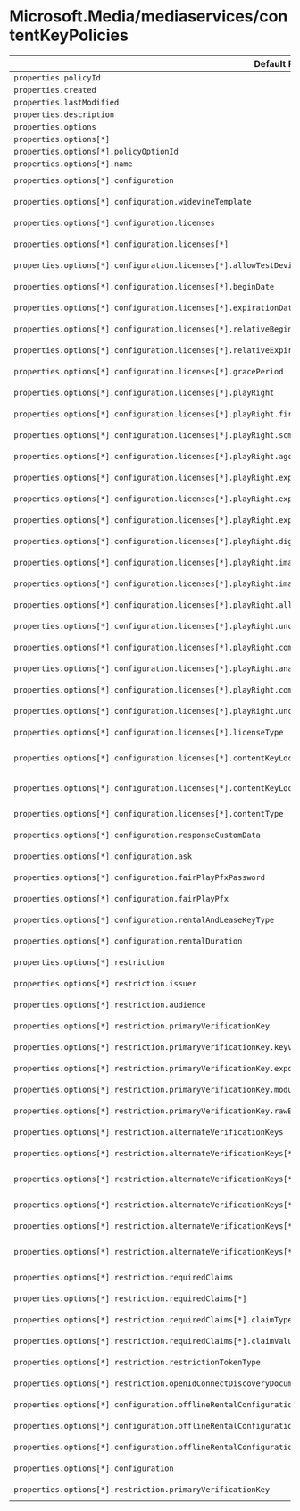 # Microsoft.Media/mediaservices/contentKeyPolicies

| Default Path | Alias |
|---|---|
| `properties.policyId` | `Microsoft.Media/mediaServices/contentKeyPolicies/policyId` |
| `properties.created` | `Microsoft.Media/mediaServices/contentKeyPolicies/created` |
| `properties.lastModified` | `Microsoft.Media/mediaServices/contentKeyPolicies/lastModified` |
| `properties.description` | `Microsoft.Media/mediaServices/contentKeyPolicies/description` |
| `properties.options` | `Microsoft.Media/mediaServices/contentKeyPolicies/options` |
| `properties.options[*]` | `Microsoft.Media/mediaServices/contentKeyPolicies/options[*]` |
| `properties.options[*].policyOptionId` | `Microsoft.Media/mediaServices/contentKeyPolicies/options[*].policyOptionId` |
| `properties.options[*].name` | `Microsoft.Media/mediaServices/contentKeyPolicies/options[*].name` |
| `properties.options[*].configuration` | `Microsoft.Media/mediaServices/contentKeyPolicies/options[*].configuration.#Microsoft-Media-ContentKeyPolicyWidevineConfiguration` |
| `properties.options[*].configuration.widevineTemplate` | `Microsoft.Media/mediaServices/contentKeyPolicies/options[*].configuration.#Microsoft-Media-ContentKeyPolicyWidevineConfiguration.widevineTemplate` |
| `properties.options[*].configuration.licenses` | `Microsoft.Media/mediaServices/contentKeyPolicies/options[*].configuration.#Microsoft-Media-ContentKeyPolicyPlayReadyConfiguration.licenses` |
| `properties.options[*].configuration.licenses[*]` | `Microsoft.Media/mediaServices/contentKeyPolicies/options[*].configuration.#Microsoft-Media-ContentKeyPolicyPlayReadyConfiguration.licenses[*]` |
| `properties.options[*].configuration.licenses[*].allowTestDevices` | `Microsoft.Media/mediaServices/contentKeyPolicies/options[*].configuration.#Microsoft-Media-ContentKeyPolicyPlayReadyConfiguration.licenses[*].allowTestDevices` |
| `properties.options[*].configuration.licenses[*].beginDate` | `Microsoft.Media/mediaServices/contentKeyPolicies/options[*].configuration.#Microsoft-Media-ContentKeyPolicyPlayReadyConfiguration.licenses[*].beginDate` |
| `properties.options[*].configuration.licenses[*].expirationDate` | `Microsoft.Media/mediaServices/contentKeyPolicies/options[*].configuration.#Microsoft-Media-ContentKeyPolicyPlayReadyConfiguration.licenses[*].expirationDate` |
| `properties.options[*].configuration.licenses[*].relativeBeginDate` | `Microsoft.Media/mediaServices/contentKeyPolicies/options[*].configuration.#Microsoft-Media-ContentKeyPolicyPlayReadyConfiguration.licenses[*].relativeBeginDate` |
| `properties.options[*].configuration.licenses[*].relativeExpirationDate` | `Microsoft.Media/mediaServices/contentKeyPolicies/options[*].configuration.#Microsoft-Media-ContentKeyPolicyPlayReadyConfiguration.licenses[*].relativeExpirationDate` |
| `properties.options[*].configuration.licenses[*].gracePeriod` | `Microsoft.Media/mediaServices/contentKeyPolicies/options[*].configuration.#Microsoft-Media-ContentKeyPolicyPlayReadyConfiguration.licenses[*].gracePeriod` |
| `properties.options[*].configuration.licenses[*].playRight` | `Microsoft.Media/mediaServices/contentKeyPolicies/options[*].configuration.#Microsoft-Media-ContentKeyPolicyPlayReadyConfiguration.licenses[*].playRight` |
| `properties.options[*].configuration.licenses[*].playRight.firstPlayExpiration` | `Microsoft.Media/mediaServices/contentKeyPolicies/options[*].configuration.#Microsoft-Media-ContentKeyPolicyPlayReadyConfiguration.licenses[*].playRight.firstPlayExpiration` |
| `properties.options[*].configuration.licenses[*].playRight.scmsRestriction` | `Microsoft.Media/mediaServices/contentKeyPolicies/options[*].configuration.#Microsoft-Media-ContentKeyPolicyPlayReadyConfiguration.licenses[*].playRight.scmsRestriction` |
| `properties.options[*].configuration.licenses[*].playRight.agcAndColorStripeRestriction` | `Microsoft.Media/mediaServices/contentKeyPolicies/options[*].configuration.#Microsoft-Media-ContentKeyPolicyPlayReadyConfiguration.licenses[*].playRight.agcAndColorStripeRestriction` |
| `properties.options[*].configuration.licenses[*].playRight.explicitAnalogTelevisionOutputRestriction` | `Microsoft.Media/mediaServices/contentKeyPolicies/options[*].configuration.#Microsoft-Media-ContentKeyPolicyPlayReadyConfiguration.licenses[*].playRight.explicitAnalogTelevisionOutputRestriction` |
| `properties.options[*].configuration.licenses[*].playRight.explicitAnalogTelevisionOutputRestriction.bestEffort` | `Microsoft.Media/mediaServices/contentKeyPolicies/options[*].configuration.#Microsoft-Media-ContentKeyPolicyPlayReadyConfiguration.licenses[*].playRight.explicitAnalogTelevisionOutputRestriction.bestEffort` |
| `properties.options[*].configuration.licenses[*].playRight.explicitAnalogTelevisionOutputRestriction.configurationData` | `Microsoft.Media/mediaServices/contentKeyPolicies/options[*].configuration.#Microsoft-Media-ContentKeyPolicyPlayReadyConfiguration.licenses[*].playRight.explicitAnalogTelevisionOutputRestriction.configurationData` |
| `properties.options[*].configuration.licenses[*].playRight.digitalVideoOnlyContentRestriction` | `Microsoft.Media/mediaServices/contentKeyPolicies/options[*].configuration.#Microsoft-Media-ContentKeyPolicyPlayReadyConfiguration.licenses[*].playRight.digitalVideoOnlyContentRestriction` |
| `properties.options[*].configuration.licenses[*].playRight.imageConstraintForAnalogComponentVideoRestriction` | `Microsoft.Media/mediaServices/contentKeyPolicies/options[*].configuration.#Microsoft-Media-ContentKeyPolicyPlayReadyConfiguration.licenses[*].playRight.imageConstraintForAnalogComponentVideoRestriction` |
| `properties.options[*].configuration.licenses[*].playRight.imageConstraintForAnalogComputerMonitorRestriction` | `Microsoft.Media/mediaServices/contentKeyPolicies/options[*].configuration.#Microsoft-Media-ContentKeyPolicyPlayReadyConfiguration.licenses[*].playRight.imageConstraintForAnalogComputerMonitorRestriction` |
| `properties.options[*].configuration.licenses[*].playRight.allowPassingVideoContentToUnknownOutput` | `Microsoft.Media/mediaServices/contentKeyPolicies/options[*].configuration.#Microsoft-Media-ContentKeyPolicyPlayReadyConfiguration.licenses[*].playRight.allowPassingVideoContentToUnknownOutput` |
| `properties.options[*].configuration.licenses[*].playRight.uncompressedDigitalVideoOpl` | `Microsoft.Media/mediaServices/contentKeyPolicies/options[*].configuration.#Microsoft-Media-ContentKeyPolicyPlayReadyConfiguration.licenses[*].playRight.uncompressedDigitalVideoOpl` |
| `properties.options[*].configuration.licenses[*].playRight.compressedDigitalVideoOpl` | `Microsoft.Media/mediaServices/contentKeyPolicies/options[*].configuration.#Microsoft-Media-ContentKeyPolicyPlayReadyConfiguration.licenses[*].playRight.compressedDigitalVideoOpl` |
| `properties.options[*].configuration.licenses[*].playRight.analogVideoOpl` | `Microsoft.Media/mediaServices/contentKeyPolicies/options[*].configuration.#Microsoft-Media-ContentKeyPolicyPlayReadyConfiguration.licenses[*].playRight.analogVideoOpl` |
| `properties.options[*].configuration.licenses[*].playRight.compressedDigitalAudioOpl` | `Microsoft.Media/mediaServices/contentKeyPolicies/options[*].configuration.#Microsoft-Media-ContentKeyPolicyPlayReadyConfiguration.licenses[*].playRight.compressedDigitalAudioOpl` |
| `properties.options[*].configuration.licenses[*].playRight.uncompressedDigitalAudioOpl` | `Microsoft.Media/mediaServices/contentKeyPolicies/options[*].configuration.#Microsoft-Media-ContentKeyPolicyPlayReadyConfiguration.licenses[*].playRight.uncompressedDigitalAudioOpl` |
| `properties.options[*].configuration.licenses[*].licenseType` | `Microsoft.Media/mediaServices/contentKeyPolicies/options[*].configuration.#Microsoft-Media-ContentKeyPolicyPlayReadyConfiguration.licenses[*].licenseType` |
| `properties.options[*].configuration.licenses[*].contentKeyLocation` | `Microsoft.Media/mediaServices/contentKeyPolicies/options[*].configuration.#Microsoft-Media-ContentKeyPolicyPlayReadyConfiguration.licenses[*].contentKeyLocation.#Microsoft-Media-ContentKeyPolicyPlayReadyContentEncryptionKeyFromKeyIdentifier` |
| `properties.options[*].configuration.licenses[*].contentKeyLocation.keyId` | `Microsoft.Media/mediaServices/contentKeyPolicies/options[*].configuration.#Microsoft-Media-ContentKeyPolicyPlayReadyConfiguration.licenses[*].contentKeyLocation.#Microsoft-Media-ContentKeyPolicyPlayReadyContentEncryptionKeyFromKeyIdentifier.keyId` |
| `properties.options[*].configuration.licenses[*].contentType` | `Microsoft.Media/mediaServices/contentKeyPolicies/options[*].configuration.#Microsoft-Media-ContentKeyPolicyPlayReadyConfiguration.licenses[*].contentType` |
| `properties.options[*].configuration.responseCustomData` | `Microsoft.Media/mediaServices/contentKeyPolicies/options[*].configuration.#Microsoft-Media-ContentKeyPolicyPlayReadyConfiguration.responseCustomData` |
| `properties.options[*].configuration.ask` | `Microsoft.Media/mediaServices/contentKeyPolicies/options[*].configuration.#Microsoft-Media-ContentKeyPolicyFairPlayConfiguration.ask` |
| `properties.options[*].configuration.fairPlayPfxPassword` | `Microsoft.Media/mediaServices/contentKeyPolicies/options[*].configuration.#Microsoft-Media-ContentKeyPolicyFairPlayConfiguration.fairPlayPfxPassword` |
| `properties.options[*].configuration.fairPlayPfx` | `Microsoft.Media/mediaServices/contentKeyPolicies/options[*].configuration.#Microsoft-Media-ContentKeyPolicyFairPlayConfiguration.fairPlayPfx` |
| `properties.options[*].configuration.rentalAndLeaseKeyType` | `Microsoft.Media/mediaServices/contentKeyPolicies/options[*].configuration.#Microsoft-Media-ContentKeyPolicyFairPlayConfiguration.rentalAndLeaseKeyType` |
| `properties.options[*].configuration.rentalDuration` | `Microsoft.Media/mediaServices/contentKeyPolicies/options[*].configuration.#Microsoft-Media-ContentKeyPolicyFairPlayConfiguration.rentalDuration` |
| `properties.options[*].restriction` | `Microsoft.Media/mediaServices/contentKeyPolicies/options[*].restriction.#Microsoft-Media-ContentKeyPolicyTokenRestriction` |
| `properties.options[*].restriction.issuer` | `Microsoft.Media/mediaServices/contentKeyPolicies/options[*].restriction.#Microsoft-Media-ContentKeyPolicyTokenRestriction.issuer` |
| `properties.options[*].restriction.audience` | `Microsoft.Media/mediaServices/contentKeyPolicies/options[*].restriction.#Microsoft-Media-ContentKeyPolicyTokenRestriction.audience` |
| `properties.options[*].restriction.primaryVerificationKey` | `Microsoft.Media/mediaServices/contentKeyPolicies/options[*].restriction.#Microsoft-Media-ContentKeyPolicyTokenRestriction.primaryVerificationKey.#Microsoft-Media-ContentKeyPolicySymmetricTokenKey` |
| `properties.options[*].restriction.primaryVerificationKey.keyValue` | `Microsoft.Media/mediaServices/contentKeyPolicies/options[*].restriction.#Microsoft-Media-ContentKeyPolicyTokenRestriction.primaryVerificationKey.#Microsoft-Media-ContentKeyPolicySymmetricTokenKey.keyValue` |
| `properties.options[*].restriction.primaryVerificationKey.exponent` | `Microsoft.Media/mediaServices/contentKeyPolicies/options[*].restriction.#Microsoft-Media-ContentKeyPolicyTokenRestriction.primaryVerificationKey.#Microsoft-Media-ContentKeyPolicyRsaTokenKey.exponent` |
| `properties.options[*].restriction.primaryVerificationKey.modulus` | `Microsoft.Media/mediaServices/contentKeyPolicies/options[*].restriction.#Microsoft-Media-ContentKeyPolicyTokenRestriction.primaryVerificationKey.#Microsoft-Media-ContentKeyPolicyRsaTokenKey.modulus` |
| `properties.options[*].restriction.primaryVerificationKey.rawBody` | `Microsoft.Media/mediaServices/contentKeyPolicies/options[*].restriction.#Microsoft-Media-ContentKeyPolicyTokenRestriction.primaryVerificationKey.#Microsoft-Media-ContentKeyPolicyX509CertificateTokenKey.rawBody` |
| `properties.options[*].restriction.alternateVerificationKeys` | `Microsoft.Media/mediaServices/contentKeyPolicies/options[*].restriction.#Microsoft-Media-ContentKeyPolicyTokenRestriction.alternateVerificationKeys` |
| `properties.options[*].restriction.alternateVerificationKeys[*]` | `Microsoft.Media/mediaServices/contentKeyPolicies/options[*].restriction.#Microsoft-Media-ContentKeyPolicyTokenRestriction.alternateVerificationKeys[*]` |
| `properties.options[*].restriction.alternateVerificationKeys[*].keyValue` | `Microsoft.Media/mediaServices/contentKeyPolicies/options[*].restriction.#Microsoft-Media-ContentKeyPolicyTokenRestriction.alternateVerificationKeys[*].#Microsoft-Media-ContentKeyPolicySymmetricTokenKey.keyValue` |
| `properties.options[*].restriction.alternateVerificationKeys[*].exponent` | `Microsoft.Media/mediaServices/contentKeyPolicies/options[*].restriction.#Microsoft-Media-ContentKeyPolicyTokenRestriction.alternateVerificationKeys[*].#Microsoft-Media-ContentKeyPolicyRsaTokenKey.exponent` |
| `properties.options[*].restriction.alternateVerificationKeys[*].modulus` | `Microsoft.Media/mediaServices/contentKeyPolicies/options[*].restriction.#Microsoft-Media-ContentKeyPolicyTokenRestriction.alternateVerificationKeys[*].#Microsoft-Media-ContentKeyPolicyRsaTokenKey.modulus` |
| `properties.options[*].restriction.alternateVerificationKeys[*].rawBody` | `Microsoft.Media/mediaServices/contentKeyPolicies/options[*].restriction.#Microsoft-Media-ContentKeyPolicyTokenRestriction.alternateVerificationKeys[*].#Microsoft-Media-ContentKeyPolicyX509CertificateTokenKey.rawBody` |
| `properties.options[*].restriction.requiredClaims` | `Microsoft.Media/mediaServices/contentKeyPolicies/options[*].restriction.#Microsoft-Media-ContentKeyPolicyTokenRestriction.requiredClaims` |
| `properties.options[*].restriction.requiredClaims[*]` | `Microsoft.Media/mediaServices/contentKeyPolicies/options[*].restriction.#Microsoft-Media-ContentKeyPolicyTokenRestriction.requiredClaims[*]` |
| `properties.options[*].restriction.requiredClaims[*].claimType` | `Microsoft.Media/mediaServices/contentKeyPolicies/options[*].restriction.#Microsoft-Media-ContentKeyPolicyTokenRestriction.requiredClaims[*].claimType` |
| `properties.options[*].restriction.requiredClaims[*].claimValue` | `Microsoft.Media/mediaServices/contentKeyPolicies/options[*].restriction.#Microsoft-Media-ContentKeyPolicyTokenRestriction.requiredClaims[*].claimValue` |
| `properties.options[*].restriction.restrictionTokenType` | `Microsoft.Media/mediaServices/contentKeyPolicies/options[*].restriction.#Microsoft-Media-ContentKeyPolicyTokenRestriction.restrictionTokenType` |
| `properties.options[*].restriction.openIdConnectDiscoveryDocument` | `Microsoft.Media/mediaServices/contentKeyPolicies/options[*].restriction.#Microsoft-Media-ContentKeyPolicyTokenRestriction.openIdConnectDiscoveryDocument` |
| `properties.options[*].configuration.offlineRentalConfiguration` | `Microsoft.Media/mediaServices/contentKeyPolicies/options[*].configuration.#Microsoft-Media-ContentKeyPolicyFairPlayConfiguration.offlineRentalConfiguration` |
| `properties.options[*].configuration.offlineRentalConfiguration.playbackDurationSeconds` | `Microsoft.Media/mediaServices/contentKeyPolicies/options[*].configuration.#Microsoft-Media-ContentKeyPolicyFairPlayConfiguration.offlineRentalConfiguration.playbackDurationSeconds` |
| `properties.options[*].configuration.offlineRentalConfiguration.storageDurationSeconds` | `Microsoft.Media/mediaServices/contentKeyPolicies/options[*].configuration.#Microsoft-Media-ContentKeyPolicyFairPlayConfiguration.offlineRentalConfiguration.storageDurationSeconds` |
| `properties.options[*].configuration` | `Microsoft.Media/mediaServices/contentKeyPolicies/options[*].configuration.#Microsoft-Media-ContentKeyPolicyFairPlayConfiguration` |
| `properties.options[*].restriction.primaryVerificationKey` | `Microsoft.Media/mediaServices/contentKeyPolicies/options[*].restriction.#Microsoft-Media-ContentKeyPolicyTokenRestriction.primaryVerificationKey.#Microsoft-Media-ContentKeyPolicyX509CertificateTokenKey` |


